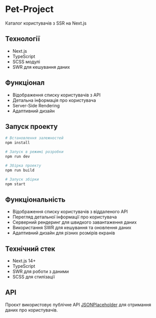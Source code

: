 # Pet-Project

Каталог користувачів з SSR на Next.js

## Технології
- Next.js
- TypeScript
- SCSS модулі
- SWR для кешування даних

## Функціонал
- Відображення списку користувачів з API
- Детальна інформація про користувача
- Server-Side Rendering
- Адаптивний дизайн

## Запуск проекту
```bash
# Встановлення залежностей
npm install

# Запуск в режимі розробки
npm run dev

# Збірка проекту
npm run build

# Запуск збірки
npm start
```

## Функціональність

- Відображення списку користувачів з віддаленого API
- Перегляд детальної інформації про користувача
- Серверний рендеринг для швидкого завантаження даних
- Використання SWR для кешування та оновлення даних
- Адаптивний дизайн для різних розмірів екранів

## Технічний стек

- Next.js 14+
- TypeScript
- SWR для роботи з даними
- SCSS для стилізації

## API

Проєкт використовує публічне API [JSONPlaceholder](https://jsonplaceholder.typicode.com/users) для отримання даних про користувачів. 
